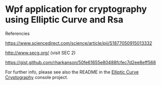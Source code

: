 # Wpf application for cryptography using Elliptic Curve and Rsa

Referencies

https://www.sciencedirect.com/science/article/pii/S1877050915013332

http://www.secg.org/ (visit SEC 2)

https://gist.github.com/rharkanson/50fe61655e80488fcfec7d2ee8eff568

For further info, please see also the README in the [Elliptic Curve Cryptography](https://github.com/aleph0mc/EllipticCurveCryptography/blob/master/README.md) console project.
